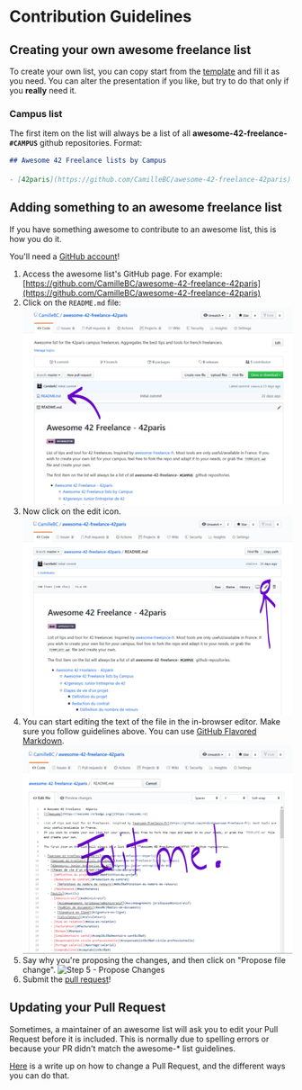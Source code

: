 # Contribution Guidelines

## Creating your own awesome freelance list

To create your own list, you can copy start from the [template](TEMPLATE.md) and fill it as you need.
You can alter the presentation if you like, but try to do that only if you **really** need it.

### Campus list

The first item on the list will always be a list of all **awesome-42-freelance-`#CAMPUS`** github repositories.
Format:

```markdown
## Awesome 42 Freelance lists by Campus

- [42paris](https://github.com/CamilleBC/awesome-42-freelance-42paris)
```

## Adding something to an awesome freelance list

If you have something awesome to contribute to an awesome list, this is how you do it.

You'll need a [GitHub account](https://github.com/join)!

1. Access the awesome list's GitHub page. For example: [https://github.com/CamilleBC/awesome-42-freelance-42paris](https://github.com/CamilleBC/awesome-42-freelance-42paris)
2. Click on the `README.md` file: ![Step 2 Click on Readme.md](assets/01-readme.png)
3. Now click on the edit icon. ![Step 3 - Click on Edit](assets/02-edit.png)
4. You can start editing the text of the file in the in-browser editor. Make sure you follow guidelines above. You can use [GitHub Flavored Markdown](https://help.github.com/articles/github-flavored-markdown/). ![Step 4 - Edit the file](assets/03-editing.png)
5. Say why you're proposing the changes, and then click on "Propose file change". ![Step 5 - Propose Changes](https://cloud.githubusercontent.com/assets/170270/9402937/7dd0652a-480c-11e5-9138-bd14244593d5.png)
6. Submit the [pull request](https://help.github.com/articles/using-pull-requests/)!

## Updating your Pull Request

Sometimes, a maintainer of an awesome list will ask you to edit your Pull Request before it is included. This is normally due to spelling errors or because your PR didn't match the awesome-\* list guidelines.

[Here](https://github.com/RichardLitt/knowledge/blob/master/github/amending-a-commit-guide.md) is a write up on how to change a Pull Request, and the different ways you can do that.
